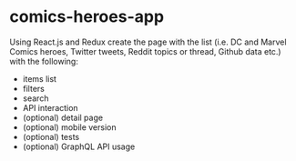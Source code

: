 # comics-heroes-app

Using React.js and Redux create the page with the list (i.e. DC and Marvel Comics heroes, Twitter tweets, Reddit topics or thread, Github data etc.) with the following:

-   items list
-   filters
-   search
-   API interaction
-   (optional) detail page
-   (optional) mobile version
-   (optional) tests
-   (optional) GraphQL API usage
